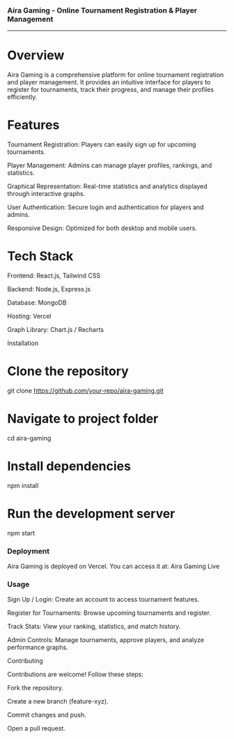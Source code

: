 ### Aira Gaming - Online Tournament Registration & Player Management
-----

# Overview

Aira Gaming is a comprehensive platform for online tournament registration and player management. It provides an intuitive interface for players to register for tournaments, track their progress, and manage their profiles efficiently.

# Features

Tournament Registration: Players can easily sign up for upcoming tournaments.

Player Management: Admins can manage player profiles, rankings, and statistics.

Graphical Representation: Real-time statistics and analytics displayed through interactive graphs.

User Authentication: Secure login and authentication for players and admins.

Responsive Design: Optimized for both desktop and mobile users.

# Tech Stack

Frontend: React.js, Tailwind CSS

Backend: Node.js, Express.js

Database: MongoDB

Hosting: Vercel

Graph Library: Chart.js / Recharts

Installation

# Clone the repository
git clone https://github.com/your-repo/aira-gaming.git

# Navigate to project folder
cd aira-gaming

# Install dependencies
npm install

# Run the development server
npm start

### Deployment

Aira Gaming is deployed on Vercel. You can access it at:
Aira Gaming Live

### Usage

Sign Up / Login: Create an account to access tournament features.

Register for Tournaments: Browse upcoming tournaments and register.

Track Stats: View your ranking, statistics, and match history.

Admin Controls: Manage tournaments, approve players, and analyze performance graphs.

Contributing

Contributions are welcome! Follow these steps:

Fork the repository.

Create a new branch (feature-xyz).

Commit changes and push.

Open a pull request.
